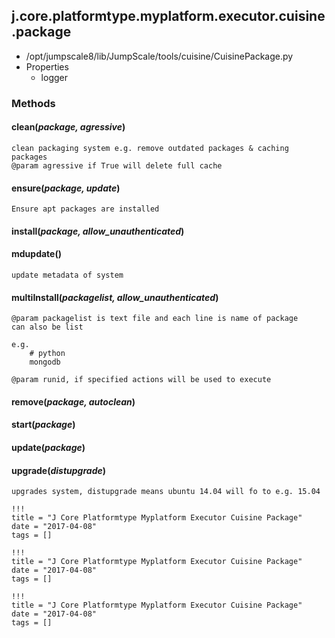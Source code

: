 <!-- toc -->
## j.core.platformtype.myplatform.executor.cuisine.package

- /opt/jumpscale8/lib/JumpScale/tools/cuisine/CuisinePackage.py
- Properties
    - logger

### Methods

#### clean(*package, agressive*) 

```
clean packaging system e.g. remove outdated packages & caching packages
@param agressive if True will delete full cache

```

#### ensure(*package, update*) 

```
Ensure apt packages are installed

```

#### install(*package, allow_unauthenticated*) 

#### mdupdate() 

```
update metadata of system

```

#### multiInstall(*packagelist, allow_unauthenticated*) 

```
@param packagelist is text file and each line is name of package
can also be list

e.g.
    # python
    mongodb

@param runid, if specified actions will be used to execute

```

#### remove(*package, autoclean*) 

#### start(*package*) 

#### update(*package*) 

#### upgrade(*distupgrade*) 

```
upgrades system, distupgrade means ubuntu 14.04 will fo to e.g. 15.04

```


```
!!!
title = "J Core Platformtype Myplatform Executor Cuisine Package"
date = "2017-04-08"
tags = []
```

```
!!!
title = "J Core Platformtype Myplatform Executor Cuisine Package"
date = "2017-04-08"
tags = []
```

```
!!!
title = "J Core Platformtype Myplatform Executor Cuisine Package"
date = "2017-04-08"
tags = []
```

